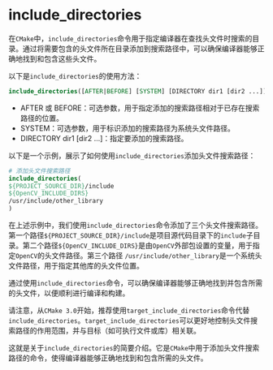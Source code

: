 # include_directories

在`CMake`中，`include_directories`命令用于指定编译器在查找头文件时搜索的目录。通过将需要包含的头文件所在目录添加到搜索路径中，可以确保编译器能够正确地找到和包含这些头文件。

以下是`include_directories`的使用方法：

```cmake
include_directories([AFTER|BEFORE] [SYSTEM] [DIRECTORY dir1 [dir2 ...]])
```

+ AFTER 或 BEFORE：可选参数，用于指定添加的搜索路径相对于已存在搜索路径的位置。
+ SYSTEM：可选参数，用于标识添加的搜索路径为系统头文件路径。
+ DIRECTORY dir1 [dir2 ...]：指定要添加的搜索路径。

以下是一个示例，展示了如何使用`include_directories`添加头文件搜索路径：

```cmake
# 添加头文件搜索路径
include_directories(
${PROJECT_SOURCE_DIR}/include
${OpenCV_INCLUDE_DIRS}
/usr/include/other_library
)
```

在上述示例中，我们使用`include_directories`命令添加了三个头文件搜索路径。第一个路径`${PROJECT_SOURCE_DIR}/include`是项目源代码目录下的`include`子目录。第二个路径`${OpenCV_INCLUDE_DIRS}`是由`OpenCV`外部包设置的变量，用于指定`OpenCV`的头文件路径。第三个路径 `/usr/include/other_library`是一个系统头文件路径，用于指定其他库的头文件位置。

通过使用`include_directories`命令，可以确保编译器能够正确地找到并包含所需的头文件，以便顺利进行编译和构建。

请注意，从`CMake 3.0`开始，推荐使用`target_include_directories`命令代替`include_directories`。`target_include_directories`可以更好地控制头文件搜索路径的作用范围，并与目标（如可执行文件或库）相关联。

这就是关于`include_directories`的简要介绍。它是`CMake`中用于添加头文件搜索路径的命令，使得编译器能够正确地找到和包含所需的头文件。
